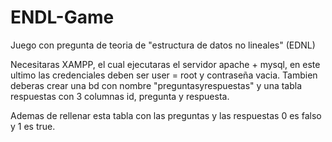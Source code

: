 # ENDL-Game
Juego con pregunta de teoria de "estructura de datos no lineales" (EDNL)

Necesitaras XAMPP, el cual ejecutaras el servidor apache + mysql, en este ultimo las credenciales deben ser user = root y contraseña vacia. Tambien deberas crear una bd con nombre "preguntasyrespuestas" y una tabla respuestas con 3 columnas id, pregunta y respuesta.

Ademas de rellenar esta tabla con las preguntas y las respuestas 0 es falso y 1 es true.
